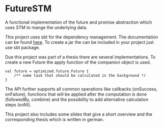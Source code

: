 # FutureSTM
A functional implementation of the future and promise abstraction which uses STM to mange the underlying data.

This project uses sbt for the dependency management. The documentation can be found [here](http://www.scala-sbt.org/0.13.1/docs/).
To create a jar the can be included in your project just use sbt package.

Due this project was part of a thesis there are several implementations. To create a new Future the apply function of the
companion object is used.

```
val future = optimized.future.Future {
    /** some task that should be calculated in the background */
}
```

The API further supports all common operations like callbacks (onSuccess, onFailure), functions that will be applied
after the computation is done (followedBy, combine) and the possibility to add alternative calculation steps (orAlt).

This project also includes some slides that give a short overview and the corresponding thesis which is written in german.